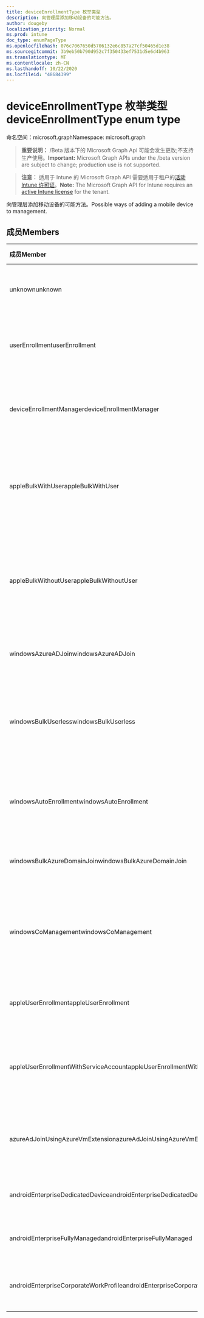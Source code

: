 ```yaml
---
title: deviceEnrollmentType 枚举类型
description: 向管理层添加移动设备的可能方法。
author: dougeby
localization_priority: Normal
ms.prod: intune
doc_type: enumPageType
ms.openlocfilehash: 076c7067650d5706132e6c857a27cf50465d1e38
ms.sourcegitcommit: 3b9eb50b790d952c7f350433ef7531d5e6d4b963
ms.translationtype: MT
ms.contentlocale: zh-CN
ms.lasthandoff: 10/22/2020
ms.locfileid: "48684399"
---
```

# <a name="deviceenrollmenttype-enum-type"></a><span data-ttu-id="7bad9-103">deviceEnrollmentType 枚举类型</span><span class="sxs-lookup"><span data-stu-id="7bad9-103">deviceEnrollmentType enum type</span></span>

<span data-ttu-id="7bad9-104">命名空间：microsoft.graph</span><span class="sxs-lookup"><span data-stu-id="7bad9-104">Namespace: microsoft.graph</span></span>

> <span data-ttu-id="7bad9-105">**重要说明：** /Beta 版本下的 Microsoft Graph Api 可能会发生更改;不支持生产使用。</span><span class="sxs-lookup"><span data-stu-id="7bad9-105">**Important:** Microsoft Graph APIs under the /beta version are subject to change; production use is not supported.</span></span>

> <span data-ttu-id="7bad9-106">**注意：** 适用于 Intune 的 Microsoft Graph API 需要适用于租户的[活动 Intune 许可证](https://go.microsoft.com/fwlink/?linkid=839381)。</span><span class="sxs-lookup"><span data-stu-id="7bad9-106">**Note:** The Microsoft Graph API for Intune requires an [active Intune license](https://go.microsoft.com/fwlink/?linkid=839381) for the tenant.</span></span>

<span data-ttu-id="7bad9-107">向管理层添加移动设备的可能方法。</span><span class="sxs-lookup"><span data-stu-id="7bad9-107">Possible ways of adding a mobile device to management.</span></span>

## <a name="members"></a><span data-ttu-id="7bad9-108">成员</span><span class="sxs-lookup"><span data-stu-id="7bad9-108">Members</span></span>
|<span data-ttu-id="7bad9-109">成员</span><span class="sxs-lookup"><span data-stu-id="7bad9-109">Member</span></span>|<span data-ttu-id="7bad9-110">值</span><span class="sxs-lookup"><span data-stu-id="7bad9-110">Value</span></span>|<span data-ttu-id="7bad9-111">说明</span><span class="sxs-lookup"><span data-stu-id="7bad9-111">Description</span></span>|
|:---|:---|:---|
|<span data-ttu-id="7bad9-112">unknown</span><span class="sxs-lookup"><span data-stu-id="7bad9-112">unknown</span></span>|<span data-ttu-id="7bad9-113">0</span><span class="sxs-lookup"><span data-stu-id="7bad9-113">0</span></span>|<span data-ttu-id="7bad9-114">默认值，未收集注册类型。</span><span class="sxs-lookup"><span data-stu-id="7bad9-114">Default value, enrollment type was not collected.</span></span>|
|<span data-ttu-id="7bad9-115">userEnrollment</span><span class="sxs-lookup"><span data-stu-id="7bad9-115">userEnrollment</span></span>|<span data-ttu-id="7bad9-116">1</span><span class="sxs-lookup"><span data-stu-id="7bad9-116">1</span></span>|<span data-ttu-id="7bad9-117">通过 BYOD 通道的用户驱动的注册。</span><span class="sxs-lookup"><span data-stu-id="7bad9-117">User driven enrollment through BYOD channel.</span></span>|
|<span data-ttu-id="7bad9-118">deviceEnrollmentManager</span><span class="sxs-lookup"><span data-stu-id="7bad9-118">deviceEnrollmentManager</span></span>|<span data-ttu-id="7bad9-119">双面</span><span class="sxs-lookup"><span data-stu-id="7bad9-119">2</span></span>|<span data-ttu-id="7bad9-120">具有设备注册管理员帐户的用户注册。</span><span class="sxs-lookup"><span data-stu-id="7bad9-120">User enrollment with a device enrollment manager account.</span></span>|
|<span data-ttu-id="7bad9-121">appleBulkWithUser</span><span class="sxs-lookup"><span data-stu-id="7bad9-121">appleBulkWithUser</span></span>|<span data-ttu-id="7bad9-122">第三章</span><span class="sxs-lookup"><span data-stu-id="7bad9-122">3</span></span>|<span data-ttu-id="7bad9-123">使用用户质询的 Apple 批量注册。</span><span class="sxs-lookup"><span data-stu-id="7bad9-123">Apple bulk enrollment with user challenge.</span></span> <span data-ttu-id="7bad9-124"> (DEP、Apple 配置器) </span><span class="sxs-lookup"><span data-stu-id="7bad9-124">(DEP, Apple Configurator)</span></span>|
|<span data-ttu-id="7bad9-125">appleBulkWithoutUser</span><span class="sxs-lookup"><span data-stu-id="7bad9-125">appleBulkWithoutUser</span></span>|<span data-ttu-id="7bad9-126">4 </span><span class="sxs-lookup"><span data-stu-id="7bad9-126">4</span></span>|<span data-ttu-id="7bad9-127">没有用户质询的 Apple 批量注册。</span><span class="sxs-lookup"><span data-stu-id="7bad9-127">Apple bulk enrollment without user challenge.</span></span> <span data-ttu-id="7bad9-128"> (DEP、Apple 配置器、移动配置) </span><span class="sxs-lookup"><span data-stu-id="7bad9-128">(DEP, Apple Configurator, Mobile Config)</span></span>|
|<span data-ttu-id="7bad9-129">windowsAzureADJoin</span><span class="sxs-lookup"><span data-stu-id="7bad9-129">windowsAzureADJoin</span></span>|<span data-ttu-id="7bad9-130">5 </span><span class="sxs-lookup"><span data-stu-id="7bad9-130">5</span></span>|<span data-ttu-id="7bad9-131">Windows 10 Azure AD 加入。</span><span class="sxs-lookup"><span data-stu-id="7bad9-131">Windows 10 Azure AD Join.</span></span>|
|<span data-ttu-id="7bad9-132">windowsBulkUserless</span><span class="sxs-lookup"><span data-stu-id="7bad9-132">windowsBulkUserless</span></span>|<span data-ttu-id="7bad9-133">6 </span><span class="sxs-lookup"><span data-stu-id="7bad9-133">6</span></span>|<span data-ttu-id="7bad9-134">通过带证书的 ICD 通过 ICD 进行的 Windows 10 批量注册。</span><span class="sxs-lookup"><span data-stu-id="7bad9-134">Windows 10 Bulk enrollment through ICD with certificate.</span></span>|
|<span data-ttu-id="7bad9-135">windowsAutoEnrollment</span><span class="sxs-lookup"><span data-stu-id="7bad9-135">windowsAutoEnrollment</span></span>|<span data-ttu-id="7bad9-136">7 </span><span class="sxs-lookup"><span data-stu-id="7bad9-136">7</span></span>|<span data-ttu-id="7bad9-137">Windows 10 自动注册。</span><span class="sxs-lookup"><span data-stu-id="7bad9-137">Windows 10 automatic enrollment.</span></span> <span data-ttu-id="7bad9-138"> (添加工作帐户) </span><span class="sxs-lookup"><span data-stu-id="7bad9-138">(Add work account)</span></span>|
|<span data-ttu-id="7bad9-139">windowsBulkAzureDomainJoin</span><span class="sxs-lookup"><span data-stu-id="7bad9-139">windowsBulkAzureDomainJoin</span></span>|<span data-ttu-id="7bad9-140">8 </span><span class="sxs-lookup"><span data-stu-id="7bad9-140">8</span></span>|<span data-ttu-id="7bad9-141">Windows 10 批量 Azure AD 加入。</span><span class="sxs-lookup"><span data-stu-id="7bad9-141">Windows 10 bulk Azure AD Join.</span></span>|
|<span data-ttu-id="7bad9-142">windowsCoManagement</span><span class="sxs-lookup"><span data-stu-id="7bad9-142">windowsCoManagement</span></span>|<span data-ttu-id="7bad9-143">9 </span><span class="sxs-lookup"><span data-stu-id="7bad9-143">9</span></span>|<span data-ttu-id="7bad9-144">由 AutoPilot 或组策略触发的 Windows 10 Co-Management。</span><span class="sxs-lookup"><span data-stu-id="7bad9-144">Windows 10 Co-Management triggered by AutoPilot or Group Policy.</span></span>|
|<span data-ttu-id="7bad9-145">appleUserEnrollment</span><span class="sxs-lookup"><span data-stu-id="7bad9-145">appleUserEnrollment</span></span>|<span data-ttu-id="7bad9-146">11x17</span><span class="sxs-lookup"><span data-stu-id="7bad9-146">11</span></span>|<span data-ttu-id="7bad9-147">由 Apple 用户注册管理的设备</span><span class="sxs-lookup"><span data-stu-id="7bad9-147">Device managed by Apple user enrollment</span></span>|
|<span data-ttu-id="7bad9-148">appleUserEnrollmentWithServiceAccount</span><span class="sxs-lookup"><span data-stu-id="7bad9-148">appleUserEnrollmentWithServiceAccount</span></span>|<span data-ttu-id="7bad9-149">12 </span><span class="sxs-lookup"><span data-stu-id="7bad9-149">12</span></span>|<span data-ttu-id="7bad9-150">由 Apple 用户使用服务帐户进行注册管理的设备</span><span class="sxs-lookup"><span data-stu-id="7bad9-150">Device managed by Apple user enrollment with service account</span></span>|
|<span data-ttu-id="7bad9-151">azureAdJoinUsingAzureVmExtension</span><span class="sxs-lookup"><span data-stu-id="7bad9-151">azureAdJoinUsingAzureVmExtension</span></span>|<span data-ttu-id="7bad9-152">14 </span><span class="sxs-lookup"><span data-stu-id="7bad9-152">14</span></span>|<span data-ttu-id="7bad9-153">预配 Azure VM 时的 azure AD 加入注册</span><span class="sxs-lookup"><span data-stu-id="7bad9-153">Azure AD Join enrollment when an Azure VM is provisioned</span></span>|
|<span data-ttu-id="7bad9-154">androidEnterpriseDedicatedDevice</span><span class="sxs-lookup"><span data-stu-id="7bad9-154">androidEnterpriseDedicatedDevice</span></span>|<span data-ttu-id="7bad9-155">15 </span><span class="sxs-lookup"><span data-stu-id="7bad9-155">15</span></span>|<span data-ttu-id="7bad9-156">Android 企业专用设备</span><span class="sxs-lookup"><span data-stu-id="7bad9-156">Android Enterprise Dedicated Device</span></span>|
|<span data-ttu-id="7bad9-157">androidEnterpriseFullyManaged</span><span class="sxs-lookup"><span data-stu-id="7bad9-157">androidEnterpriseFullyManaged</span></span>|<span data-ttu-id="7bad9-158">16 </span><span class="sxs-lookup"><span data-stu-id="7bad9-158">16</span></span>|<span data-ttu-id="7bad9-159">完全管理的 Android 企业版</span><span class="sxs-lookup"><span data-stu-id="7bad9-159">Android Enterprise Fully Managed</span></span>|
|<span data-ttu-id="7bad9-160">androidEnterpriseCorporateWorkProfile</span><span class="sxs-lookup"><span data-stu-id="7bad9-160">androidEnterpriseCorporateWorkProfile</span></span>|<span data-ttu-id="7bad9-161">17 </span><span class="sxs-lookup"><span data-stu-id="7bad9-161">17</span></span>|<span data-ttu-id="7bad9-162">Android 企业公司工作配置文件</span><span class="sxs-lookup"><span data-stu-id="7bad9-162">Android Enterprise Corporate Work Profile</span></span>|





